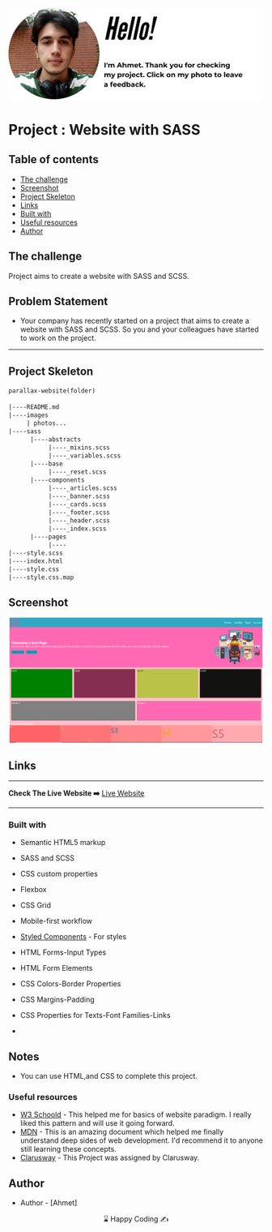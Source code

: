 <p align="center">
<a href="https://www.linkedin.com/in/ahmet-ayd%C4%B1n-2583b1199/" target="_blank"><img src="ahmet.png" alt="screenshot"></a>
</p>




# Project : Website with SASS

## Table of contents

  - [The challenge](#the-challenge)
  - [Screenshot](#screenshot)
  - [Project Skeleton ](#project-skeleton)
  - [Links](#links)
  - [Built with](#built-with)
  - [Useful resources](#useful-resources)
- [Author](#author)



## The challenge
Project aims to create a website with SASS and SCSS.

## Problem Statement

- Your company has recently started on a project that aims to create a website with SASS and SCSS. So you and your colleagues have started to work on the project.
<hr>



## Project Skeleton 

```
parallax-website(folder)

|----README.md                   
|----images      
     | photos...
|----sass
      |----abstracts
           |----_mixins.scss
           |----_variables.scss
      |----base
           |----_reset.scss
      |----components
           |----_articles.scss
           |----_banner.scss
           |----_cards.scss
           |----_footer.scss
           |----_header.scss
           |----_index.scss
      |----pages
           |----
|----style.scss
|----index.html
|----style.css
|----style.css.map

```

## Screenshot
<p align="center">
<a href="https://bavi-boop.github.io/SASS-website-layout/"><img src="sass.PNG" alt="screenshot" width="500px"></a>
</p>



## Links
<hr>
<b>Check The Live Website ➡️</b> <a href="https://bavi-boop.github.io/SASS-website-layout/">Live Website</a>
<hr>

### Built with
- Semantic HTML5 markup
- SASS and SCSS
- CSS custom properties
- Flexbox
- CSS Grid
- Mobile-first workflow


- [Styled Components](https://styled-components.com/) - For styles
	
- HTML Forms-Input Types 

- HTML Form Elements

- CSS Colors-Border Properties

- CSS Margins-Padding

- CSS Properties for Texts-Font Families-Links


-

## Notes

- You can use HTML,and CSS to complete this project.

### Useful resources

- [W3 Schoold](https://www.w3schools.com/) - This helped me for basics of website paradigm. I really liked this pattern and will use it going forward.
- [MDN](https://developer.mozilla.org/en-US/) - This is an amazing document which helped me finally understand deep sides of web development. I'd recommend it to anyone still learning these concepts.
- [Clarusway](https://clarusway.com/aws-devops/?gclid=Cj0KCQjwr4eYBhDrARIsANPywCjMru99tYkggAXDKaHPXlmNHqGXxFtkPw_EeiIechV8YNa6bUd9DLkaAsJkEALw_wcB) - This Project was assigned by Clarusway.





## Author

- Author - [Ahmet]

<center> &#8987; Happy Coding  &#9997; </center>
